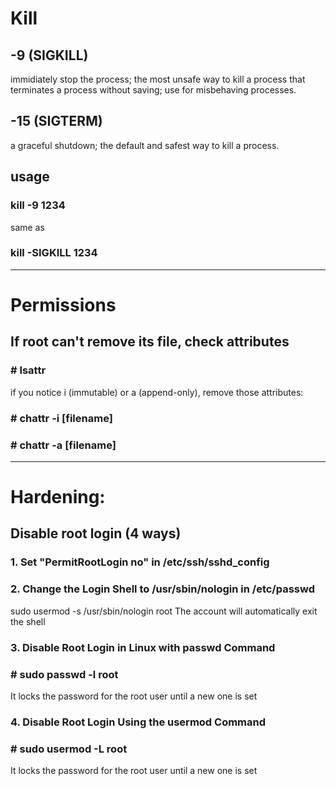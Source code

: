 # Kill

## -9 (SIGKILL) 

immidiately stop the process; the most unsafe way to kill a process that terminates a process without saving; use for misbehaving processes.

## -15 (SIGTERM) 

a graceful shutdown; the default and safest way to kill a process.

## usage

### kill -9 1234 
same as
### kill -SIGKILL 1234

---

  

# Permissions

## If root can't remove its file, check attributes

### # lsattr 

if you notice i (immutable) or a (append-only), remove those attributes:

### # chattr -i [filename]
### # chattr -a [filename]

---

# Hardening:

## Disable root login (4 ways)

### 1. Set "PermitRootLogin no" in /etc/ssh/sshd_config


### 2. Change the Login Shell to /usr/sbin/nologin in /etc/passwd

sudo usermod -s /usr/sbin/nologin root
The account will automatically exit the shell

### 3. Disable Root Login in Linux with passwd Command

### # sudo passwd -l root

It locks the password for the root user until a new one is set

### 4. Disable Root Login Using the usermod Command

### # sudo usermod -L root

It locks the password for the root user until a new one is set
